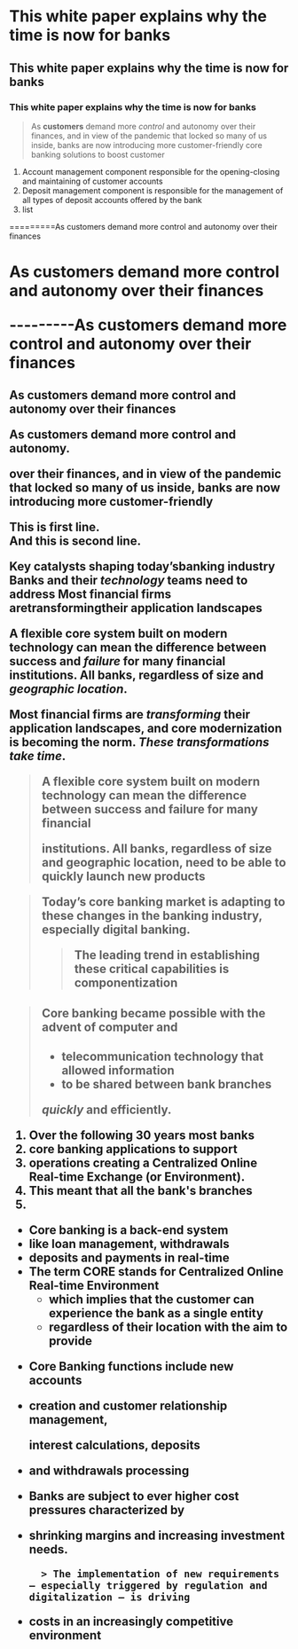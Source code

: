 # This white paper explains why the time is now for banks
## This white paper explains why the time is now for banks
### This white paper explains why the time is now for banks

> As **customers** demand more *control* and autonomy over their finances, and in view of the pandemic that locked so many of us inside, banks are now introducing more customer-friendly core banking solutions to boost customer 

1. Account management component responsible for the opening-closing and maintaining of customer accounts
2. Deposit management component is responsible for the management of all types of deposit accounts offered by the bank
3. list

=========As customers demand more control and autonomy over their finances
<H1>As customers demand more control and autonomy over their finances

---------As customers demand more control and autonomy over their finances
<H2>As customers demand more control and autonomy over their finances



<P>As customers demand more control and autonomy. </P> over their finances, and in view of the pandemic that locked so many of us inside, banks are now introducing more customer-friendly



This is first line. <br> And this is second line.

Key catalysts shaping today’s**banking industry** 
Banks and their _technology_ teams need to address
Most financial firms are**transforming**their application landscapes

A flexible core system built on modern technology can mean the difference between success and _failure_ for many financial institutions. All banks, regardless of size and *geographic location*.


Most financial firms are ***transforming*** their application landscapes, and core modernization is becoming the norm. ***These transformations take time***.


> A flexible core system built on modern technology can mean the difference between success and failure for many financial
>
> 
> institutions. All banks, regardless of size and geographic location, need to be able to quickly launch new products


> Today’s core banking market is adapting to these changes in the banking industry, especially digital banking.
> 
>
>>The leading trend in establishing these critical capabilities is componentization



> #### Core banking became possible with the advent of computer and
>
> - telecommunication technology that allowed information
> - to be shared between bank branches
> 
> *quickly* and **efficiently**.


1. Over the following 30 years most banks
2. core banking applications to support
3. operations creating a Centralized Online Real-time Exchange (or Environment).
7. This meant that all the bank's branches
8.


- Core banking is a back-end system
- like loan management, withdrawals
- deposits and payments in real-time
- The term CORE stands for Centralized Online Real-time Environment
    - which implies that the customer can experience the bank as a single entity
    - regardless of their location with the aim to provide
 


* Core Banking functions include new accounts
* creation and customer relationship management,

  interest calculations, deposits
  
* and withdrawals processing


* Banks are subject to ever higher cost pressures characterized by
* shrinking margins and increasing investment needs.

        > The implementation of new requirements – especially triggered by regulation and digitalization – is driving

* costs in an increasingly competitive environment
  
